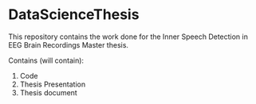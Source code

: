 # DataScienceThesis

This repository contains the work done for the Inner Speech Detection in EEG Brain Recordings Master thesis.

Contains (will contain):
1. Code
2. Thesis Presentation
3. Thesis document

